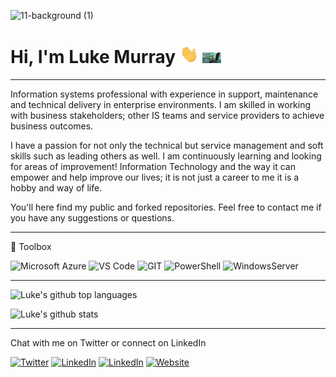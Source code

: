![11-background (1)](https://media-exp1.licdn.com/dms/image/C5616AQH7QjpnLzAwLw/profile-displaybackgroundimage-shrink_350_1400/0/1616572307302?e=1646265600&v=beta&t=58uifxXTh9FvM2JQg6R-dCIpGRk9BR1wLMK4eszm6qo)

# Hi, I'm Luke Murray <img src="https://raw.githubusercontent.com/lukemurraynz/lukemurraynz/master/wave.gif" width="30px"> <img src="https://raw.githubusercontent.com/lukemurraynz/lukemurraynz/master/computer-internet.gif " width="30px">

---

Information systems professional with experience in support, maintenance and technical delivery in enterprise environments. I am skilled in working with business stakeholders; other IS teams and service providers to achieve business outcomes. 

I have a passion for not only the technical but service management and soft skills such as leading others as well. I am continuously learning and looking for areas of improvement! Information Technology and the way it can empower and help improve our lives; it is not just a career to me it is a hobby and way of life.

You'll here find my public and forked repositories. Feel free to contact me if you have any suggestions or questions.

---

🧰 Toolbox
<!--Toolbox icons -->
![Microsoft Azure](https://img.shields.io/badge/microsoft-azure.svg?style=for-the-badge&logo=microsoft-azure&color=1572B6)
![VS Code](https://img.shields.io/badge/VS%20Code-007ACC.svg?&style=for-the-badge&logo=visual-studio-code&logoColor=white)
![GIT](https://img.shields.io/badge/git-%3776AB.svg?style=for-the-badge&logo=git&logoColor=white&color=F05032)
![PowerShell](https://img.shields.io/badge/microsoft-powershell.svg?style=for-the-badge&logo=powershell&color=FFFFFF)
![WindowsServer](https://img.shields.io/badge/microsoft-windows.svg?style=for-the-badge&logo=windows&color=000000)

---

![Luke's github top languages](https://github-readme-stats.vercel.app/api/top-langs/?username=lukemurraynz&show_icons=true&langs_count=8)

![Luke's github stats](https://github-readme-stats.vercel.app/api?username=lukemurraynz&show_icons=true&count_private=true)

---

Chat with me on Twitter or connect on LinkedIn
<p align="left">
	<a href="https://twitter.com/lukemurraynz"><img src="https://img.shields.io/twitter/follow/lukemurraynz?label=Twitter&style=social" alt="Twitter"></a>
	<a href="https://www.linkedin.com/in/ljmurray/"><img src="https://img.shields.io/badge/LinkedIn--_.svg?style=social&logo=linkedin" alt="LinkedIn"></a>
	<a href="https://www.linkedin.com/in/ljmurray/"><img src="https://img.shields.io/badge/LinkedIn--_.svg?style=social&logo=linkedin" alt="LinkedIn"></a>
	<a href="https://luke.geek.nz"><img alt="Website" src="https://img.shields.io/website?down_color=lightgrey&down_message=offline&up_color=blue&up_message=online&url=https%3A%2F%2Fluke.geek.nz%2F"></a>
	</p>
<!--
**LucioMSP/LucioMSP** is a ✨ _special_ ✨ repository because its `README.md` (this file) appears on your GitHub profile.

Here are some ideas to get you started:

- 🔭 I’m currently working on ...
- 🌱 I’m currently learning ...
- 👯 I’m looking to collaborate on ...
- 🤔 I’m looking for help with ...
- 💬 Ask me about ...
- 📫 How to reach me: ...
- 😄 Pronouns: ...
- ⚡ Fun fact: ...
-->
